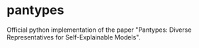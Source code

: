 # pantypes
Official python implementation of the paper "Pantypes: Diverse Representatives for Self-Explainable Models".
